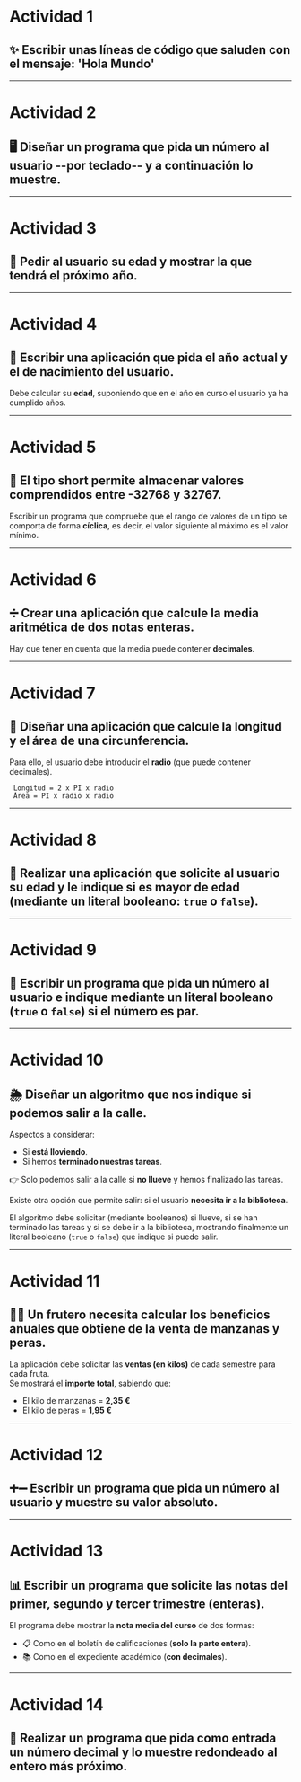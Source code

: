# Actividad 1
## ✨ Escribir unas líneas de código que saluden con el mensaje: **'Hola Mundo'**

---

# Actividad 2
## 🖥️ Diseñar un programa que **pida un número al usuario** --por teclado-- y a continuación lo muestre.

---

# Actividad 3
## 👶 Pedir al usuario su **edad** y mostrar la que tendrá el **próximo año**.

---

# Actividad 4 
## 📅 Escribir una aplicación que pida el **año actual** y el de **nacimiento** del usuario.  
Debe calcular su **edad**, suponiendo que en el año en curso el usuario ya ha cumplido años.

---

# Actividad 5
## 🔄 El tipo **short** permite almacenar valores comprendidos entre **-32768 y 32767**.  
Escribir un programa que compruebe que el rango de valores de un tipo se comporta de forma **cíclica**, es decir, el valor siguiente al máximo es el valor mínimo.

---

# Actividad 6
## ➗ Crear una aplicación que calcule la **media aritmética** de dos **notas enteras**.  
Hay que tener en cuenta que la media puede contener **decimales**.

---

# Actividad 7
## 📐 Diseñar una aplicación que calcule la **longitud** y el **área de una circunferencia**.  
Para ello, el usuario debe introducir el **radio** (que puede contener decimales).  

```
 Longitud = 2 x PI x radio
 Área = PI x radio x radio
```

---

# Actividad 8 
## 🔞 Realizar una aplicación que solicite al usuario su **edad** y le indique si es **mayor de edad** (mediante un literal booleano: `true` o `false`).

---

# Actividad 9
## 🔢 Escribir un programa que pida un **número al usuario** e indique mediante un literal booleano (`true` o `false`) si el número es **par**.

---

# Actividad 10
## 🌦️ Diseñar un algoritmo que nos indique si podemos **salir a la calle**.  
Aspectos a considerar:
- Si **está lloviendo**.  
- Si hemos **terminado nuestras tareas**.  

👉 Solo podemos salir a la calle si **no llueve** y hemos finalizado las tareas.  

Existe otra opción que permite salir: si el usuario **necesita ir a la biblioteca**.  

El algoritmo debe solicitar (mediante booleanos) si llueve, si se han terminado las tareas y si se debe ir a la biblioteca, mostrando finalmente un literal booleano (`true` o `false`) que indique si puede salir.

---

# Actividad 11
## 🍏🍐 Un frutero necesita calcular los **beneficios anuales** que obtiene de la venta de **manzanas** y **peras**.  
La aplicación debe solicitar las **ventas (en kilos)** de cada semestre para cada fruta.  
Se mostrará el **importe total**, sabiendo que:
- El kilo de manzanas = **2,35 €**  
- El kilo de peras = **1,95 €**

---

# Actividad 12 
## ➕➖ Escribir un programa que pida un **número** al usuario y muestre su **valor absoluto**.

---

# Actividad 13
## 📊 Escribir un programa que solicite las **notas del primer, segundo y tercer trimestre** (enteras).  
El programa debe mostrar la **nota media del curso** de dos formas:
- 📋 Como en el boletín de calificaciones (**solo la parte entera**).  
- 📚 Como en el expediente académico (**con decimales**).

---

# Actividad 14
## 🔢 Realizar un programa que pida como entrada un **número decimal** y lo muestre **redondeado al entero más próximo**.
